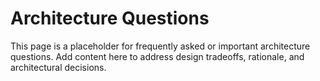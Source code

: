 # Architecture Questions

This page is a placeholder for frequently asked or important architecture questions. Add content here to address design tradeoffs, rationale, and architectural decisions.
